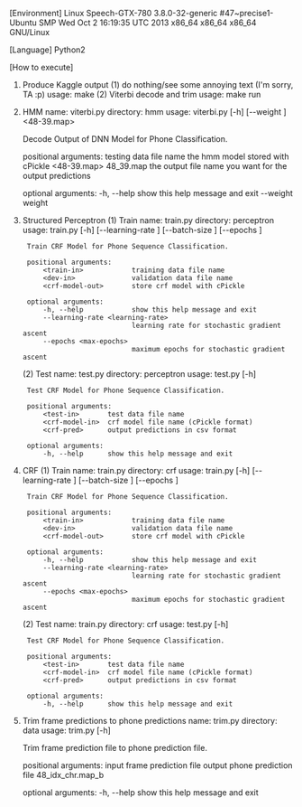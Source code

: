 [Environment]
Linux Speech-GTX-780 3.8.0-32-generic #47~precise1-Ubuntu SMP Wed Oct 2 16:19:35 UTC 2013 x86_64 x86_64 x86_64 GNU/Linux

[Language]
Python2

[How to execute]
1. Produce Kaggle output
    (1) do nothing/see some annoying text (I'm sorry, TA :p)
        usage: make
    (2) Viterbi decode and trim
        usage: make run
2. HMM
    name: viterbi.py
    directory: hmm
    usage: viterbi.py [-h] [--weight <weight>]
                      <test-in> <hmm-model-in> <48-39.map> <pred-out>

    Decode Output of DNN Model for Phone Classification.

    positional arguments:
        <test-in>          testing data file name
        <hmm-model-in>     the hmm model stored with cPickle
        <48-39.map>        48_39.map
        <pred-out>         the output file name you want for the output predictions

    optional arguments:
        -h, --help         show this help message and exit
        --weight <weight>  weight

3. Structured Perceptron
    (1) Train
        name: train.py
        directory: perceptron
        usage: train.py [-h] [--learning-rate <learning-rate>]
                        [--batch-size <batch-size>] [--epochs <max-epochs>]
                        <train-in> <dev-in> <crf-model-out>

        Train CRF Model for Phone Sequence Classification.

        positional arguments:
            <train-in>            training data file name
            <dev-in>              validation data file name
            <crf-model-out>       store crf model with cPickle

        optional arguments:
            -h, --help            show this help message and exit
            --learning-rate <learning-rate>
                                  learning rate for stochastic gradient ascent
            --epochs <max-epochs>
                                  maximum epochs for stochastic gradient ascent
    (2) Test
        name: test.py
        directory: perceptron
        usage: test.py [-h] <test-in> <crf-model-in> <crf-pred>

        Test CRF Model for Phone Sequence Classification.

        positional arguments:
            <test-in>       test data file name
            <crf-model-in>  crf model file name (cPickle format)
            <crf-pred>      output predictions in csv format

        optional arguments:
            -h, --help      show this help message and exit

4. CRF
    (1) Train
        name: train.py
        directory: crf
        usage: train.py [-h] [--learning-rate <learning-rate>]
                        [--batch-size <batch-size>] [--epochs <max-epochs>]
                        <train-in> <dev-in> <crf-model-out>

        Train CRF Model for Phone Sequence Classification.

        positional arguments:
            <train-in>            training data file name
            <dev-in>              validation data file name
            <crf-model-out>       store crf model with cPickle

        optional arguments:
            -h, --help            show this help message and exit
            --learning-rate <learning-rate>
                                  learning rate for stochastic gradient ascent
            --epochs <max-epochs>
                                  maximum epochs for stochastic gradient ascent
    (2) Test
        name: train.py
        directory: crf
        usage: test.py [-h] <test-in> <crf-model-in> <crf-pred>

        Test CRF Model for Phone Sequence Classification.

        positional arguments:
            <test-in>       test data file name
            <crf-model-in>  crf model file name (cPickle format)
            <crf-pred>      output predictions in csv format

        optional arguments:
            -h, --help      show this help message and exit

5. Trim frame predictions to phone predictions
    name: trim.py
    directory: data
    usage: trim.py [-h] <input-csv> <output-csv> <map-file>

    Trim frame prediction file to phone prediction file.

    positional arguments:
        <input-csv>   input frame prediction file
        <output-csv>  output phone prediction file
        <map-file>    48_idx_chr.map_b

    optional arguments:
        -h, --help    show this help message and exit
